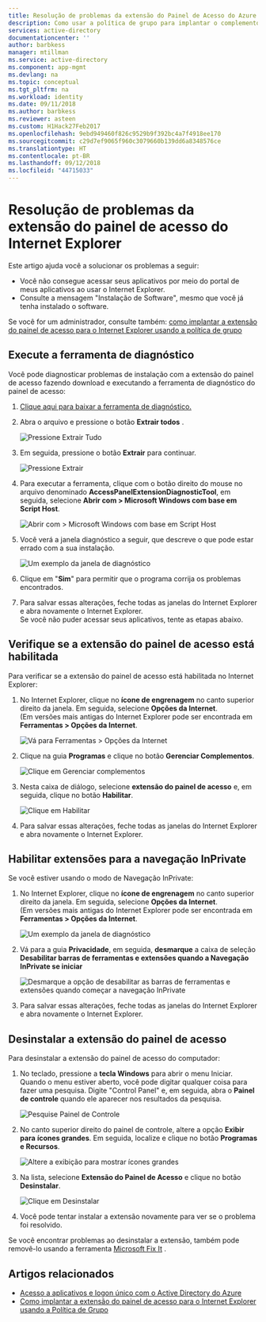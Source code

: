 ```yaml
---
title: Resolução de problemas da extensão do Painel de Acesso do Azure para IE | Microsoft Docs
description: Como usar a política de grupo para implantar o complemento do Internet Explorer para o portal de meus aplicativos.
services: active-directory
documentationcenter: ''
author: barbkess
manager: mtillman
ms.service: active-directory
ms.component: app-mgmt
ms.devlang: na
ms.topic: conceptual
ms.tgt_pltfrm: na
ms.workload: identity
ms.date: 09/11/2018
ms.author: barbkess
ms.reviewer: asteen
ms.custom: H1Hack27Feb2017
ms.openlocfilehash: 9ebd949460f826c9529b9f392bc4a7f4918ee170
ms.sourcegitcommit: c29d7ef9065f960c3079660b139dd6a8348576ce
ms.translationtype: HT
ms.contentlocale: pt-BR
ms.lasthandoff: 09/12/2018
ms.locfileid: "44715033"
---
```

# <a name="troubleshooting-the-access-panel-extension-for-internet-explorer"></a>Resolução de problemas da extensão do painel de acesso do Internet Explorer
Este artigo ajuda você a solucionar os problemas a seguir:

* Você não consegue acessar seus aplicativos por meio do portal de meus aplicativos ao usar o Internet Explorer.
* Consulte a mensagem "Instalação de Software", mesmo que você já tenha instalado o software.

Se você for um administrador, consulte também: [como implantar a extensão do painel de acesso para o Internet Explorer usando a política de grupo](deploy-access-panel-browser-extension.md)

## <a name="run-the-diagnostic-tool"></a>Execute a ferramenta de diagnóstico
Você pode diagnosticar problemas de instalação com a extensão do painel de acesso fazendo download e executando a ferramenta de diagnóstico do painel de acesso:

1. [Clique aqui para baixar a ferramenta de diagnóstico.](https://account.activedirectory.windowsazure.com/applications/AccessPanelExtensionDiagnosticTool/AccessPanelExtensionDiagnosticTool.zip)
2. Abra o arquivo e pressione o botão **Extrair todos** .
   
    ![Pressione Extrair Tudo](./media/manage-access-panel-browser-extension/extract1.png)
3. Em seguida, pressione o botão **Extrair** para continuar.
   
    ![Pressione Extrair](./media/manage-access-panel-browser-extension/extract2.png)
4. Para executar a ferramenta, clique com o botão direito do mouse no arquivo denominado **AccessPanelExtensionDiagnosticTool**, em seguida, selecione **Abrir com > Microsoft Windows com base em Script Host**.
   
    ![Abrir com > Microsoft Windows com base em Script Host](./media/manage-access-panel-browser-extension/open_tool.png)
5. Você verá a janela diagnóstico a seguir, que descreve o que pode estar errado com a sua instalação.
   
    ![Um exemplo da janela de diagnóstico](./media/manage-access-panel-browser-extension/tool_preview.png)
6. Clique em "**Sim**" para permitir que o programa corrija os problemas encontrados.
7. Para salvar essas alterações, feche todas as janelas do Internet Explorer e abra novamente o Internet Explorer.<br />Se você não puder acessar seus aplicativos, tente as etapas abaixo.

## <a name="check-that-the-access-panel-extension-is-enabled"></a>Verifique se a extensão do painel de acesso está habilitada
Para verificar se a extensão do painel de acesso está habilitada no Internet Explorer:

1. No Internet Explorer, clique no **ícone de engrenagem** no canto superior direito da janela. Em seguida, selecione **Opções da Internet**.<br />(Em versões mais antigas do Internet Explorer pode ser encontrada em **Ferramentas > Opções da Internet**.
   
    ![Vá para Ferramentas > Opções da Internet](./media/manage-access-panel-browser-extension/internetoptions.png)
2. Clique na guia **Programas** e clique no botão **Gerenciar Complementos**.
   
    ![Clique em Gerenciar complementos](./media/manage-access-panel-browser-extension/internetoptions_programs.png)
3. Nesta caixa de diálogo, selecione **extensão do painel de acesso** e, em seguida, clique no botão **Habilitar**.
   
    ![Clique em Habilitar](./media/manage-access-panel-browser-extension/enableaddon.png)
4. Para salvar essas alterações, feche todas as janelas do Internet Explorer e abra novamente o Internet Explorer.

## <a name="enable-extensions-for-inprivate-browsing"></a>Habilitar extensões para a navegação InPrivate
Se você estiver usando o modo de Navegação InPrivate:

1. No Internet Explorer, clique no **ícone de engrenagem** no canto superior direito da janela. Em seguida, selecione **Opções da Internet**.<br />(Em versões mais antigas do Internet Explorer pode ser encontrada em **Ferramentas > Opções da Internet**.
   
    ![Um exemplo da janela de diagnóstico](./media/manage-access-panel-browser-extension/inprivateoptions.png)
2. Vá para a guia **Privacidade**, em seguida, **desmarque** a caixa de seleção **Desabilitar barras de ferramentas e extensões quando a Navegação InPrivate se iniciar**</p>
   
    ![Desmarque a opção de desabilitar as barras de ferramentas e extensões quando começar a navegação InPrivate](./media/manage-access-panel-browser-extension/enabletoolbars.png)
3. Para salvar essas alterações, feche todas as janelas do Internet Explorer e abra novamente o Internet Explorer.

## <a name="uninstall-the-access-panel-extension"></a>Desinstalar a extensão do painel de acesso
Para desinstalar a extensão do painel de acesso do computador:

1. No teclado, pressione a **tecla Windows** para abrir o menu Iniciar. Quando o menu estiver aberto, você pode digitar qualquer coisa para fazer uma pesquisa. Digite "Control Panel" e, em seguida, abra o **Painel de controle** quando ele aparecer nos resultados da pesquisa.
   
    ![Pesquise Painel de Controle](./media/manage-access-panel-browser-extension/search_sm.png)
2. No canto superior direito do painel de controle, altere a opção **Exibir para** **ícones grandes**. Em seguida, localize e clique no botão **Programas e Recursos**.
   
    ![Altere a exibição para mostrar ícones grandes](./media/manage-access-panel-browser-extension/control_panel.png)
3. Na lista, selecione **Extensão do Painel de Acesso** e clique no botão **Desinstalar**.
   
    ![Clique em Desinstalar](./media/manage-access-panel-browser-extension/uninstall.png)
4. Você pode tentar instalar a extensão novamente para ver se o problema foi resolvido.

Se você encontrar problemas ao desinstalar a extensão, também pode removê-lo usando a ferramenta [Microsoft Fix It](https://go.microsoft.com/?linkid=9779673) .

## <a name="related-articles"></a>Artigos relacionados
* [Acesso a aplicativos e logon único com o Active Directory do Azure](what-is-single-sign-on.md)
* [Como implantar a extensão do painel de acesso para o Internet Explorer usando a Política de Grupo](deploy-access-panel-browser-extension.md)

